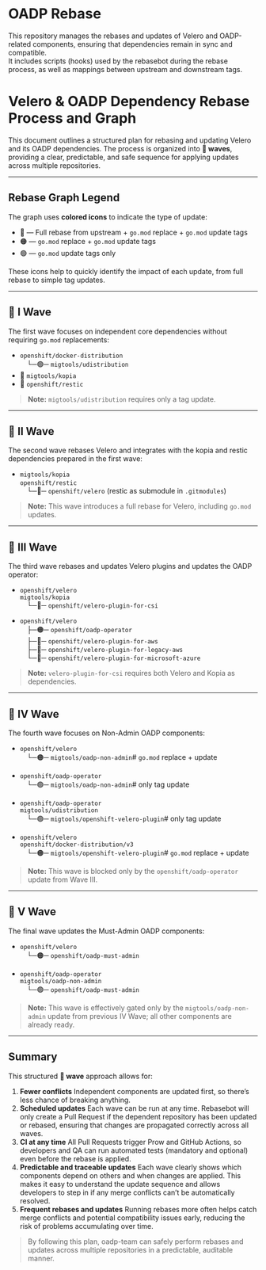 # OADP Rebase

This repository manages the rebases and updates of Velero and OADP-related components, ensuring that dependencies remain in sync and compatible.  
It includes scripts (hooks) used by the rebasebot during the rebase process, as well as mappings between upstream and downstream tags.

# Velero & OADP Dependency Rebase Process and Graph

This document outlines a structured plan for rebasing and updating Velero and its OADP dependencies. The process is organized into **🌊 waves**, providing a clear, predictable, and safe sequence for applying updates across multiple repositories.

---

## Rebase Graph Legend

The graph uses **colored icons** to indicate the type of update:

- 🔵 — Full rebase from upstream + `go.mod` replace + `go.mod` update tags
- 🟠 — `go.mod` replace + `go.mod` update tags
- 🟢 — `go.mod` update tags only

These icons help to quickly identify the impact of each update, from full rebase to simple tag updates.

---

## 🌊 I Wave

The first wave focuses on independent core dependencies without requiring `go.mod` replacements:

- `openshift/docker-distribution`  
 └─🟢─ `migtools/udistribution`
- 🔵 `migtools/kopia`
- 🔵 `openshift/restic`

> **Note:** `migtools/udistribution` requires only a tag update.

---

## 🌊 II Wave

The second wave rebases Velero and integrates with the kopia and restic dependencies prepared in the first wave:

- `migtools/kopia`  
  `openshift/restic`  
 └─🔵─ `openshift/velero` (restic as submodule in `.gitmodules`)

> **Note:** This wave introduces a full rebase for Velero, including `go.mod` updates.

---

## 🌊 III Wave

The third wave rebases and updates Velero plugins and updates the OADP operator:

- `openshift/velero`  
  `migtools/kopia`  
 └─🔵─ `openshift/velero-plugin-for-csi`

- `openshift/velero`  
 ├─🟠─ `openshift/oadp-operator`  
 ├─🔵─ `openshift/velero-plugin-for-aws`  
 ├─🔵─ `openshift/velero-plugin-for-legacy-aws`  
 └─🔵─ `openshift/velero-plugin-for-microsoft-azure`  

> **Note:** `velero-plugin-for-csi` requires both Velero and Kopia as dependencies.

---

## 🌊 IV Wave

The fourth wave focuses on Non-Admin OADP components:

- `openshift/velero`  
 └─🟠─ `migtools/oadp-non-admin`# `go.mod` replace + update

- `openshift/oadp-operator`  
 └─🟢─ `migtools/oadp-non-admin`# only tag update

- `openshift/oadp-operator`  
  `migtools/udistribution`  
 └─🟢─ `migtools/openshift-velero-plugin`# only tag update

- `openshift/velero`  
  `openshift/docker-distribution/v3`  
 └─🟠─ `migtools/openshift-velero-plugin`# `go.mod` replace + update

> **Note:** This wave is blocked only by the `openshift/oadp-operator` update from Wave III.

---

## 🌊 V Wave

The final wave updates the Must-Admin OADP components:

- `openshift/velero`  
 └─🟠─ `openshift/oadp-must-admin`

- `openshift/oadp-operator`  
  `migtools/oadp-non-admin`  
 └─🟢─ `openshift/oadp-must-admin`

> **Note:** This wave is effectively gated only by the `migtools/oadp-non-admin` update from previous IV Wave; all other components are already ready.

---

## Summary

This structured **🌊 wave** approach allows for:

1. **Fewer conflicts** Independent components are updated first, so there’s less chance of breaking anything.
2. **Scheduled updates** Each wave can be run at any time. Rebasebot will only create a Pull Request if the dependent repository has been updated or rebased, ensuring that changes are propagated correctly across all waves.
3. **CI at any time** All Pull Requests trigger Prow and GitHub Actions, so developers and QA can run automated tests (mandatory and optional) even before the rebase is applied.
4. **Predictable and traceable updates** Each wave clearly shows which components depend on others and when changes are applied. This makes it easy to understand the update sequence and allows developers to step in if any merge conflicts can’t be automatically resolved.
5. **Frequent rebases and updates** Running rebases more often helps catch merge conflicts and potential compatibility issues early, reducing the risk of problems accumulating over time.

> By following this plan, oadp-team can safely perform rebases and updates across multiple repositories in a predictable, auditable manner.
